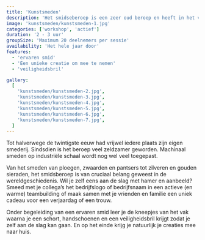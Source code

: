 ```yaml
---
title: 'Kunstsmeden'
description: 'Het smidseberoep is een zeer oud beroep en heeft in het verleden vele werkstukken voortgebracht.'
image: 'kunstsmeden/kunstsmeden-1.jpg'
categories: ['workshop', 'actief']
duration: '2 - 3 uur'
groupSize: 'Maximum 20 deelnemers per sessie'
availability: 'Het hele jaar door'
features:
  - 'ervaren smid'
  - 'Een unieke creatie om mee te nemen'
  - 'veiligheidsbril'

gallery:
  [
    'kunstsmeden/kunstsmeden-2.jpg',
    'kunstsmeden/kunstsmeden-3.jpg',
    'kunstsmeden/kunstsmeden-4.jpg',
    'kunstsmeden/kunstsmeden-5.jpg',
    'kunstsmeden/kunstsmeden-6.jpg',
    'kunstsmeden/kunstsmeden-7.jpg',
  ]
---
```


Tot halverwege de twintigste eeuw had vrijwel iedere plaats zijn eigen smederij. Sindsdien is het beroep veel zeldzamer geworden. Machinaal smeden op industriële schaal wordt nog wel veel toegepast.

Van het smeden van ploegen, zwaarden en pantsers tot zilveren en gouden sieraden, het smidsberoep is van cruciaal belang geweest in de wereldgeschiedenis.
Wil je zelf eens aan de slag met hamer en aanbeeld? Smeed met je collega’s het bedrijfslogo of bedrijfsnaam in een actieve (en warme) teambuilding of maak samen met je vrienden en familie een uniek cadeau voor een verjaardag of een trouw.

Onder begeleiding van een ervaren smid leer je de kneepjes van het vak waarna je een schort, handschoenen en een veiligheidsbril krijgt zodat je zelf aan de slag kan gaan. En op het einde krijg je natuurlijk je creaties mee naar huis.
